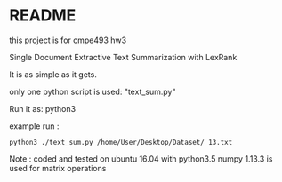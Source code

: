 # README #

this project is for cmpe493 hw3

Single Document Extractive Text Summarization with LexRank

It is as simple as it gets.

only one python script is used:  "text_sum.py"

Run it as:
python3 <path to text_sum.py> <path to dataset> <name of the file under Dataset folder>

example run :

    python3 ./text_sum.py /home/User/Desktop/Dataset/ 13.txt

Note : coded and tested on ubuntu 16.04 with python3.5
numpy 1.13.3 is used for matrix operations 